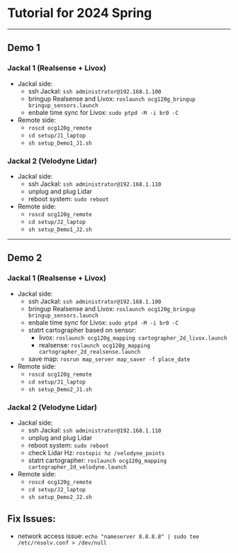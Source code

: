 # Tutorial for 2024 Spring 

---

## Demo 1

### Jackal 1 (Realsense + Livox)
- Jackal side: 
  - ssh Jackal: `ssh administrator@192.168.1.100`
  - bringup Realsense and Livox: `roslaunch ocg120g_bringup bringup_sensors.launch`
  - enbale time sync for Livox: `sudo ptpd -M -i br0 -C`
- Remote side:
  - `roscd ocg120g_remote`
  - `cd setup/J1_laptop`
  - `sh setup_Demo1_J1.sh`

### Jackal 2 (Velodyne Lidar)
- Jackal side: 
  - ssh Jackal: `ssh administrator@192.168.1.110`
  - unplug and plug Lidar
  - reboot system: `sudo reboot`
- Remote side:
  - `roscd ocg120g_remote`
  - `cd setup/J2_laptop`
  - `sh setup_Demo1_J2.sh`
  
---

## Demo 2

### Jackal 1 (Realsense + Livox)
- Jackal side: 
  - ssh Jackal: `ssh administrator@192.168.1.100`
  - bringup Realsense and Livox: `roslaunch ocg120g_bringup bringup_sensors.launch`
  - enbale time sync for Livox: `sudo ptpd -M -i br0 -C`
  - statrt cartographer based on sensor: 
    - livox: `roslaunch ocg120g_mapping cartographer_2d_livox.launch` 
    - realsense: `roslaunch ocg120g_mapping cartographer_2d_realsense.launch` 
  - save map: `rosrun map_server map_saver -f place_date`
- Remote side:
  - `roscd ocg120g_remote`
  - `cd setup/J1_laptop`
  - `sh setup_Demo2_J1.sh`

### Jackal 2 (Velodyne Lidar)
- Jackal side: 
  - ssh Jackal: `ssh administrator@192.168.1.110`
  - unplug and plug Lidar
  - reboot system: `sudo reboot`
  - check Lidar Hz: `rostopic hz /velodyne_points`
  - statrt cartographer: `roslaunch ocg120g_mapping cartographer_2d_velodyne.launch` 
- Remote side:
  - `roscd ocg120g_remote`
  - `cd setup/J2_laptop`
  - `sh setup_Demo2_J2.sh`  


## Fix Issues:

- network access issue: `echo "nameserver 8.8.8.8" | sudo tee /etc/resolv.conf > /dev/null`